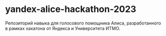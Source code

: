 # yandex-alice-hackathon-2023

Репозиторий навыка для голосового помощника Алиса, разработанного в рамках хакатона от Яндекса и Университета ИТМО. 
